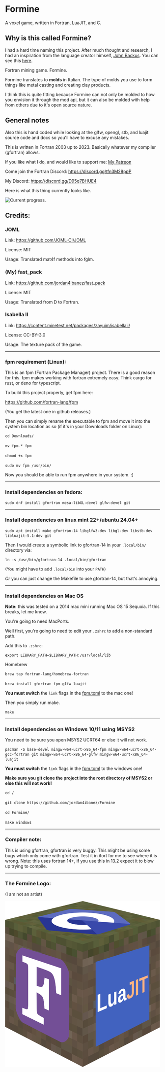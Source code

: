 # Formine
 A voxel game, written in Fortran, LuaJIT, and C.

## Why is this called Formine?

I had a hard time naming this project. After much thought and research, I had an inspiration from the language creator himself, [John Backus](https://en.wikipedia.org/wiki/John_Backus). You can see this [here](https://youtu.be/KohboWwrsXg&t=471).

Fortran mining game. Formine.

Formine translates to **molds** in Italian. The type of molds you use to form things like metal casting and creating clay products.

I think this is quite fitting because Formine can not only be molded to how you envision it through the mod api, but it can also be molded with help from others due to it's open source nature.


## General notes

Also this is hand coded while looking at the glfw, opengl, stb, and luajit source code and docs so you'll have to excuse any mistakes.

This is written in Fortran 2003 up to 2023. Basically whatever my compiler (gfortran) allows.

If you like what I do, and would like to support me: [My Patreon](https://www.patreon.com/jordan4ibanez)

Come join the Fortran Discord: https://discord.gg/tfn3M28ppP

My Discord: https://discord.gg/D95q7BHUE4

Here is what this thing currently looks like.

![Current progress.](https://raw.githubusercontent.com/jordan4ibanez/fortran_thing/master/screenshots/example_8.png)


## Credits:

### JOML

Link: https://github.com/JOML-CI/JOML

License: MIT

Usage: Translated mat4f methods into fglm.

### (My) fast_pack

Link: https://github.com/jordan4ibanez/fast_pack

License: MIT

Usage: Translated from D to Fortran.


### Isabella II

Link: https://content.minetest.net/packages/zayuim/isabellaii/

License: CC-BY-3.0

Usage: The texture pack of the game.


-----

### fpm requirement (Linux):

This is an fpm (Fortran Package Manager) project. There is a good reason for this.
fpm makes working with fortran extremely easy. Think cargo for rust, or deno for typescript.

To build this project properly, get fpm here:

https://github.com/fortran-lang/fpm

(You get the latest one in github releases.)

Then you can simply rename the executable to fpm and move it into the system bin location as so (if it's in your Downloads folder on Linux):

```
cd Downloads/

mv fpm-* fpm

chmod +x fpm

sudo mv fpm /usr/bin/
```

Now you should be able to run fpm anywhere in your system. :)

-----

### Install dependencies on fedora:
```
sudo dnf install gfortran mesa-libGL-devel glfw-devel git
```

-----

### Install dependencies on linux mint 22+/ubuntu 24.04+
```
sudo apt install make gfortran-14 libglfw3-dev libgl-dev libstb-dev libluajit-5.1-dev git
```
Then I would create a symbolic link to gfortran-14 in your ``.local/bin/`` directory via:
```
ln -s /usr/bin/gfortran-14 .local/bin/gfortran
```
(You might have to add ``.local/bin`` into your ``PATH``)

_Or_ you can just change the Makefile to use gfortran-14, but that's annoying.

-----

### Install dependencies on Mac OS

**Note:** this was tested on a 2014 mac mini running Mac OS 15 Sequoia. If this breaks, let me know.

You're going to need MacPorts.

Well first, you're going to need to edit your ``.zshrc`` to add a non-standard path.

Add this to ``.zshrc``:

```
export LIBRARY_PATH=$LIBRARY_PATH:/usr/local/lib
```

Homebrew
```
brew tap fortran-lang/homebrew-fortran

brew install gfortran fpm glfw luajit
```

**You must switch** the ``link`` flags in the [fpm.toml](https://github.com/jordan4ibanez/Formine/blob/master/fpm.toml) to the mac one!

Then you simply run make.
```
make
```

-----

### Install dependencies on Windows 10/11 using MSYS2

You need to be sure you open MSYS2 UCRT64 or else it will not work.

```
pacman -S base-devel mingw-w64-ucrt-x86_64-fpm mingw-w64-ucrt-x86_64-gcc-fortran git mingw-w64-ucrt-x86_64-glfw mingw-w64-ucrt-x86_64-luajit
```

**You must switch** the ``link`` flags in the [fpm.toml](https://github.com/jordan4ibanez/Formine/blob/master/fpm.toml) to the windows one!

**Make sure you git clone the project into the root directory of MSYS2 or else this will not work!**

```
cd /

git clone https://github.com/jordan4ibanez/Formine

cd Formine/

make windows
```

-----

### Compiler note:
This is using gfortran, gfortran is very buggy. This might be using some bugs which only come with gfortran. Test it in ifort for me to see where it is wrong.
Note: this uses fortran 14+, if you use this in 13.2 expect it to blow up trying to compile.

-----

### The Formine Logo:
(I am not an artist)

![Truly beautiful](https://raw.githubusercontent.com/jordan4ibanez/Formine/refs/heads/master/textures/formine_logo.png)
